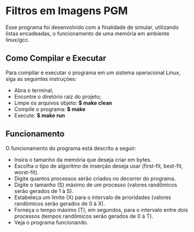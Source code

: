 # Filtros em Imagens PGM

Esse programa foi desenvolvido com a finalidade de simular, utilizando listas encadeadas, o funcionamento de uma memória em ambiente linux/gcc.

## Como Compilar e Executar

Para compilar e executar o programa em um sistema operacional Linux, siga as seguintes instruções:

* Abra o terminal;
* Encontre o diretório raiz do projeto;
* Limpe os arquivos objeto:
	**$ make clean** 
* Compile o programa: 
	**$ make**
* Execute:
	**$ make run**

## Funcionamento

O funcionamento do programa está descrito a seguir:

* Insira o tamanho da memória que deseja criar em bytes.
* Escolha o tipo de algoritmo de inserção deseja usar (first-fit, best-fit, worst-fit).
* Digite quantos processos serão criados no decorrer do programa.
* Digite o tamanho (S) máximo de um processo (valores randômicos serão gerados de 1 à S).
* Estabeleça um limite (X) para o intervalo de prioridades (valores randômicos serão gerados de 0 à X).
* Forneça o tempo máximo (T), em segundos, para o intervalo entre dois processos (tempos randômicos serão gerados de 0 à T).
* Veja o programa funcionando. 

